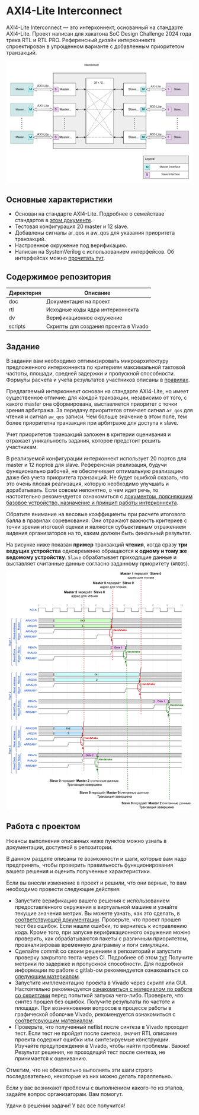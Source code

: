 # AXI4-Lite Interconnect

AXI4-Lite Interconnect — это интерконнект, основанный на стандарте AXI4-Lite.
Проект написан для хакатона SoC Design Challenge 2024 года трека RTL и RTL PRO.
Референсный дизайн интерконнекта спроектирован в упрощенном варианте с добавленным приоритетом транзакций.

![readme_interconnect_schem](/doc/img/readme_interconnect_schem.drawio.svg)

## Основные характеристики
- Основан на стандарте AXI4-Lite. Подробнее о семействае стандартов в [этом документе](./doc/AXI.md).
- Тестовая конфигурация 20 master и 12 slave.
- Добавлены сигналы ar_qos и aw_qos для указания приоритета транзакций.
- Настроенное окружение под верификацию.
- Написан на SystemVerilog с использованием интерфейсов. Об интерфейсах можно [прочитать тут](./doc/interfaces.md#interface).

## Содержимое репозитория
|Директория             |Описание                                                             |
|-----------------------|---------------------------------------------------------------------|
|doc                    |Документация на проект                                               |
|rtl                    |Исходные коды ядра интерконнекта                                     |
|dv                     |Верификационное окружение                                            |
|scripts                |Скрипты для создания проекта в Vivado                                |

## Задание

В задании вам необходимо оптимизировать микроархитектуру предложенного интерконнекта по критериям максимальной тактовой частоты, площади, средней задержки и пропускной способности. Формулы расчета и учета результатов участников описаны в [правилах](./doc/RTL_rules.md).

Предлагаемый интерконнект основан на стандарте AXI4-Lite, но имеет существенное отличие: для каждой транзакции, независимо от того, с какого master она сформирована, выставляется приоритет с точки зрения арбитража. За передачу приоритетов отвечает сигнал `ar_qos` для чтения и сигнал `aw_qos` записи. Чем больше значение в этом поле, тем более приоритетна транзакция при арбитраже для доступа к slave.

Учет приоритетов транзакций заложен в критерии оценивания и отражает уникальность задания, которое предстоит решить участникам.

В реализуемой конфигурации интерконнект использует 20 портов для master и 12 портов для slave. Референсная реализация, будучи функционально рабочей, не обеспечивает оптимальную реализацию даже без учета приоритета транзакций. Не будет ошибкой сказать, что это очень плохая реализация, которую необходимо улучшать и дорабатывать. Если совсем непонятно, о чем идет речь, то настоятельно рекомендуется ознакомиться с [документом, поясняющим базовое устройство, назначение и принцип работы интерконнекта](./doc/Interconnect.md).

Обратите внимание на весовые коэффициенты при расчете итогового балла в правилах соревнования. Они отражают важность критериев с точки зрения итоговой оценки и являются субъективным отражением видения организаторов на то, каким должен быть финальный результат.

На рисунке ниже показан **пример** транзакций **чтения**, когда сразу **три ведущих устройства** одновременно обращаются **к одному и тому же ведомому устройству**. `Slave` обрабатывает приходящие данные и выставляет считанные данные согласно заданному приоритету (`ARQOS`). 

![readme_wave](/doc/img/readme_wave.png)

## Работа с проектом

Нюансы выполнения описанных ниже пунктов можно узнать в документации, доступной в репозитории.

В данном разделе описаны те возможности и шаги, которые вам надо предпринять, чтобы проверить правильность функционирования вашего решения и оценить полученные характеристики.

Если вы внесли изменение в проект и решили, что они верные, то вам необходимо провести следующие действия:

- Запустите верификацию вашего решения с использованием предоставленного окружения в виртуальной машине и узнайте текущие значения метрик. Вы можете узнать, как это сделать, в [соответствующей документации](./doc/Questa_How_To.md). Проверьте, что проект прошел тест без ошибок. Если нашли ошибки, то вернитесь к исправлению кода. Кроме того, при запуске верификационного окружения можно проверить, как обрабатываются пакеты с различным приоритетом, проанализировав временную диаграмму и логи симуляции.
- Сделайте commit со своим решением в репозиторий и запустите проверку закрытого теста через CI. Подробнее об этом [тут](./doc/CI.md) Получите метрики по задержке и пропускной способности. Для подробной информации по работе с gitlab-ом рекомендуется ознакомиться со [следующим материалом](./doc/git_manual.md). 
- Запустите имплементацию проекта в Vivado через скрипт или GUI. Настоятельно рекомендуется [ознакомиться с материалом по работе со скриптами](./doc/scripts.md) перед попыткой запуска чего-либо. Проверьте, что синтез прошел без ошибок. Получите результаты по частоте и площади. При возникновении вопросов в процессе работы в графической оболочке Vivado, рекомендуется ознакомиться с [соответсвующим материалом](./doc/vivado_manual.md).
- Проверьте, что полученный netlist после синтеза в Vivado проходит тест. Если тест не пройдет после синтеза, значит RTL описание проекта содержит ошибки или синтезируемые конструкции. Изучайте предупреждения в Vivado, чтобы найти проблемы. Важно! Результат решения, не проходящий тест после синтеза, не принимается к оцениванию.

 Отметим, что не обязательно выполнять эти шаги строго последовательно, некоторые из них можно делать параллельно.

Если у вас возникают проблемы с выполнением какого-то из этапов, задайте вопрос организаторам. Вам помогут.

Удачи в решении задачи! У вас все получится!
